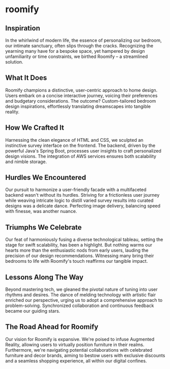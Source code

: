 # roomify

## Inspiration
In the whirlwind of modern life, the essence of personalizing our bedroom, our intimate sanctuary, often slips through the cracks. Recognizing the yearning many have for a bespoke space, yet hampered by design unfamiliarity or time constraints, we birthed Roomify – a streamlined solution.

## What It Does
Roomify champions a distinctive, user-centric approach to home design. Users embark on a concise interactive journey, voicing their preferences and budgetary considerations. The outcome? Custom-tailored bedroom design inspirations, effortlessly translating dreamscapes into tangible reality.

## How We Crafted It
Harnessing the clean elegance of HTML and CSS, we sculpted an instinctive survey interface on the frontend. The backend, driven by the powerful Java's Spring Boot, processes user insights to craft personalized design visions. The integration of AWS services ensures both scalability and nimble storage.

## Hurdles We Encountered
Our pursuit to harmonize a user-friendly facade with a multifaceted backend wasn't without its hurdles. Striving for a frictionless user journey while weaving intricate logic to distill varied survey results into curated designs was a delicate dance. Perfecting image delivery, balancing speed with finesse, was another nuance.

## Triumphs We Celebrate
Our feat of harmoniously fusing a diverse technological tableau, setting the stage for swift scalability, has been a highlight. But nothing warms our hearts more than the enthusiastic nods from early users, lauding the precision of our design recommendations. Witnessing many bring their bedrooms to life with Roomify's touch reaffirms our tangible impact.

## Lessons Along The Way
Beyond mastering tech, we gleaned the pivotal nature of tuning into user rhythms and desires. The dance of melding technology with artistic flair enriched our perspective, urging us to adopt a comprehensive approach to problem-solving. Synchronized collaboration and continuous feedback became our guiding stars.

## The Road Ahead for Roomify
Our vision for Roomify is expansive. We're poised to infuse Augmented Reality, allowing users to virtually position furniture in their realms. Furthermore, we're navigating potential collaborations with celebrated furniture and decor brands, aiming to bestow users with exclusive discounts and a seamless shopping experience, all within our digital confines.
